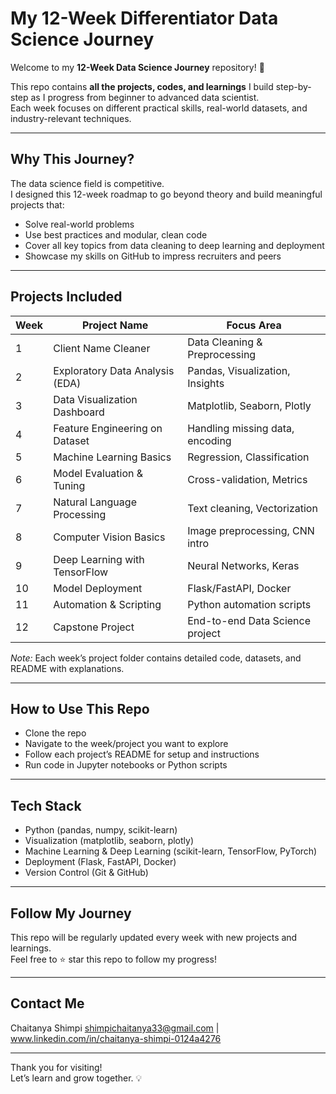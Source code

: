 # My 12-Week Differentiator Data Science Journey

Welcome to my **12-Week Data Science Journey** repository! 🚀

This repo contains **all the projects, codes, and learnings** I build step-by-step as I progress from beginner to advanced data scientist.  
Each week focuses on different practical skills, real-world datasets, and industry-relevant techniques.

---

## Why This Journey?

The data science field is competitive.  
I designed this 12-week roadmap to go beyond theory and build meaningful projects that:

- Solve real-world problems  
- Use best practices and modular, clean code  
- Cover all key topics from data cleaning to deep learning and deployment  
- Showcase my skills on GitHub to impress recruiters and peers

---

## Projects Included

| Week | Project Name                    | Focus Area                        |
|-------|--------------------------------|---------------------------------|
| 1     | Client Name Cleaner             | Data Cleaning & Preprocessing   |
| 2     | Exploratory Data Analysis (EDA) | Pandas, Visualization, Insights |
| 3     | Data Visualization Dashboard    | Matplotlib, Seaborn, Plotly     |
| 4     | Feature Engineering on Dataset  | Handling missing data, encoding |
| 5     | Machine Learning Basics         | Regression, Classification      |
| 6     | Model Evaluation & Tuning       | Cross-validation, Metrics       |
| 7     | Natural Language Processing     | Text cleaning, Vectorization    |
| 8     | Computer Vision Basics          | Image preprocessing, CNN intro  |
| 9     | Deep Learning with TensorFlow   | Neural Networks, Keras          |
| 10    | Model Deployment                | Flask/FastAPI, Docker           |
| 11    | Automation & Scripting          | Python automation scripts       |
| 12    | Capstone Project                | End-to-end Data Science project |

*Note:* Each week’s project folder contains detailed code, datasets, and README with explanations.

---

## How to Use This Repo

- Clone the repo  
- Navigate to the week/project you want to explore  
- Follow each project’s README for setup and instructions  
- Run code in Jupyter notebooks or Python scripts

---

## Tech Stack

- Python (pandas, numpy, scikit-learn)  
- Visualization (matplotlib, seaborn, plotly)  
- Machine Learning & Deep Learning (scikit-learn, TensorFlow, PyTorch)  
- Deployment (Flask, FastAPI, Docker)  
- Version Control (Git & GitHub)  

---

## Follow My Journey

This repo will be regularly updated every week with new projects and learnings.  
Feel free to ⭐ star this repo to follow my progress!

---

## Contact Me

Chaitanya Shimpi 
shimpichaitanya33@gmail.com | www.linkedin.com/in/chaitanya-shimpi-0124a4276 

---

Thank you for visiting!  
Let’s learn and grow together. 💡
